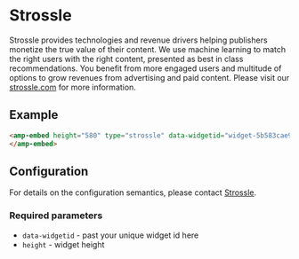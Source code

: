 <!---
Copyright 2019 The AMP HTML Authors. All Rights Reserved.

Licensed under the Apache License, Version 2.0 (the "License");
you may not use this file except in compliance with the License.
You may obtain a copy of the License at

      http://www.apache.org/licenses/LICENSE-2.0

Unless required by applicable law or agreed to in writing, software
distributed under the License is distributed on an "AS-IS" BASIS,
WITHOUT WARRANTIES OR CONDITIONS OF ANY KIND, either express or implied.
See the License for the specific language governing permissions and
limitations under the License.
-->

# Strossle

Strossle provides technologies and revenue drivers helping publishers monetize
the true value of their content. We use machine learning to match the right
users with the right content, presented as best in class recommendations. You
benefit from more engaged users and multitude of options to grow revenues from
advertising and paid content. Please visit our
[strossle.com](https://strossle.com) for more information.

## Example

```html
<amp-embed height="580" type="strossle" data-widgetid="widget-5b583cae934ad">
</amp-embed>
```

## Configuration

For details on the configuration semantics, please contact
[Strossle](https://strossle.com/contact/).

### Required parameters

- `data-widgetid` - past your unique widget id here
- `height` - widget height
